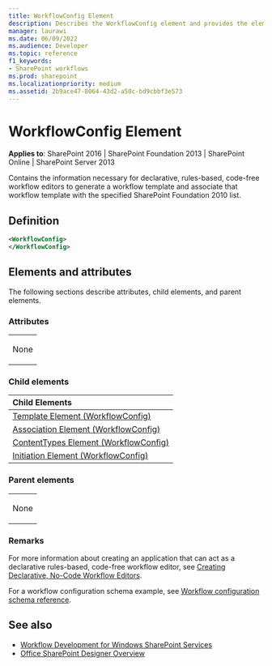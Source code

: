 ```yaml
---
title: WorkflowConfig Element
description: Describes the WorkflowConfig element and provides the element's definition, child elements, remarks, and additional references.
manager: laurawi
ms.date: 06/09/2022
ms.audience: Developer
ms.topic: reference
f1_keywords:
- SharePoint workflows
ms.prod: sharepoint
ms.localizationpriority: medium
ms.assetid: 2b9ace47-8064-43d2-a50c-bd9cbbf3e573
---
```


# WorkflowConfig Element

**Applies to**: SharePoint 2016 | SharePoint Foundation 2013 | SharePoint Online | SharePoint Server 2013

Contains the information necessary for declarative, rules-based, code-free workflow editors to generate a workflow template and associate that workflow template with the specified SharePoint Foundation 2010 list.

## Definition

```XML
<WorkflowConfig>
</WorkflowConfig>
```

## Elements and attributes

The following sections describe attributes, child elements, and parent elements.

### Attributes

<table>
<colgroup>
<col width="100%" />
</colgroup>
<tbody>
<tr class="odd">
<td align="left"><p>None</p></td>
</tr>
</tbody>
</table>

### Child elements

|Child Elements|
|:-|
|[Template Element (WorkflowConfig)](template-element-workflowconfig.md)|
|[Association Element (WorkflowConfig)](association-element-workflowconfig.md)|
|[ContentTypes Element (WorkflowConfig)](contenttypes-element-workflowconfig.md)|
|[Initiation Element (WorkflowConfig)](initiation-element-workflowconfig.md)|

### Parent elements

<table>
<colgroup>
<col width="100%" />
</colgroup>
<tbody>
<tr class="odd">
<td align="left"><p>None</p></td>
</tr>
</tbody>
</table>

### Remarks

For more information about creating an application that can act as a declarative rules-based, code-free workflow editor, see [Creating Declarative, No-Code Workflow Editors](https://msdn.microsoft.com/library/office/bb417436.aspx).

For a workflow configuration schema example, see [Workflow configuration schema reference](workflow-configuration-schema-reference.md).

## See also

- [Workflow Development for Windows SharePoint Services](https://msdn.microsoft.com/library/office/ms414613.aspx)
- [Office SharePoint Designer Overview](https://msdn.microsoft.com/library/office/ms454098.aspx)







